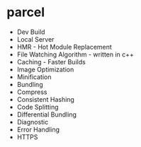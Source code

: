 
# parcel

- Dev Build
- Local Server
- HMR - Hot Module Replacement
- File Watching Algorithm - written in c++
- Caching - Faster Builds
- Image Optimization
- Minification
- Bundling
- Compress
- Consistent Hashing
- Code Splitting
- Differential Bundling
- Diagnostic
- Error Handling
- HTTPS